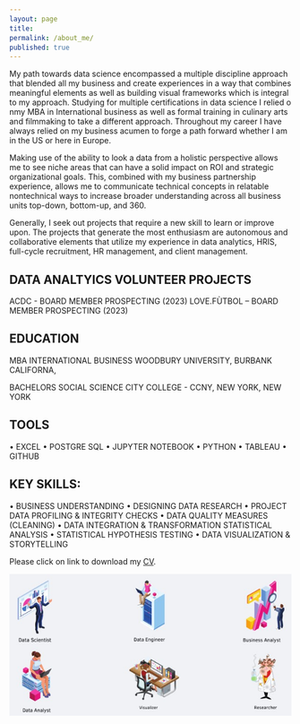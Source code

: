 ```yaml
---
layout: page
title:  
permalink: /about_me/
published: true
---
```


My path towards data science encompassed a multiple discipline approach that blended all my business and create experiences in a way that combines meaningful elements as well as building visual frameworks which is integral to my approach. Studying for multiple certifications in data science I relied o nmy MBA in International business as well as formal training in culinary arts and filmmaking to take a different approach.  Throughout my career I have always relied on my business acumen to forge a path forward whether I am in the US or here in Europe.

Making use of the ability to look a data from a holistic perspective allows me to see niche areas that can have a solid impact on ROI and strategic organizational goals.  This, combined with my business partnership experience, allows me to communicate technical concepts in relatable nontechnical ways to increase broader understanding across all business units top-down, bottom-up, and 360. 

Generally, I seek out projects that require a new skill to learn or improve upon. The projects that generate the most enthusiasm are autonomous and collaborative elements that utilize my experience in data analytics, HRIS, full-cycle recruitment, HR management, and client management.

DATA ANALTYICS VOLUNTEER PROJECTS
---
ACDC - BOARD MEMBER PROSPECTING (2023)
LOVE.FÙTBOL – BOARD MEMBER PROSPECTING (2023)

EDUCATION
---
 
MBA INTERNATIONAL BUSINESS
WOODBURY UNIVERSITY, BURBANK CALIFORNA,  

BACHELORS SOCIAL SCIENCE
CITY COLLEGE - CCNY, NEW YORK, NEW YORK

TOOLS
---
•	EXCEL •	POSTGRE SQL •	JUPYTER NOTEBOOK •	PYTHON •	TABLEAU •	GITHUB

KEY SKILLS: 
---
•	BUSINESS UNDERSTANDING •	DESIGNING DATA RESEARCH •	PROJECT DATA PROFILING & INTEGRITY CHECKS •	 DATA QUALITY MEASURES (CLEANING) •	DATA INTEGRATION & TRANSFORMATION  STATISTICAL ANALYSIS •	STATISTICAL HYPOTHESIS TESTING •	DATA VISUALIZATION & STORYTELLING

Please click on link to download my [CV](https://github.com/senoel123/senoel123.github.io/raw/master/SEN_CV_7.pdf).

![image](/images/Data_Science_Possible_Roles_fin.jpg)
